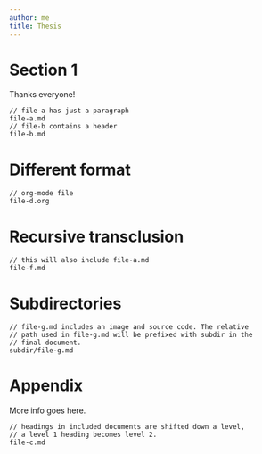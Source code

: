 ```yaml
---
author: me
title: Thesis
---
```


# Section 1

Thanks everyone!

``` {.include}
// file-a has just a paragraph
file-a.md
// file-b contains a header
file-b.md
```

# Different format

``` {.include format=org shift-heading-level-by=1}
// org-mode file
file-d.org
```

# Recursive transclusion

``` {.include}
// this will also include file-a.md
file-f.md
```

# Subdirectories

``` {.include}
// file-g.md includes an image and source code. The relative
// path used in file-g.md will be prefixed with subdir in the
// final document.
subdir/file-g.md
```

# Appendix

More info goes here.

``` {.include shift-heading-level-by=1}
// headings in included documents are shifted down a level,
// a level 1 heading becomes level 2.
file-c.md
```
